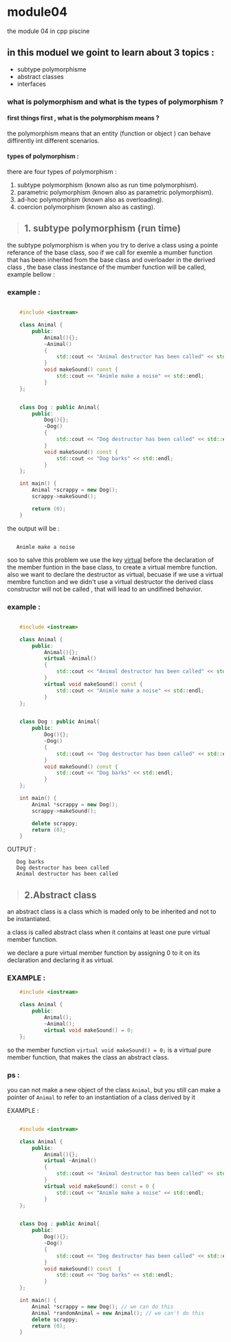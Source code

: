 # module04
the module 04 in cpp piscine

## in this moduel we goint to learn about 3 topics :
- subtype polymorphisme
- abstract classes
- interfaces

### what is polymorphism and what is the types of polymorphism ?
#### first things first , what is the polymorphism means ?
the polymorphism means that an entity (function or object ) can behave diffirently int different scenarios.
#### types of polymorphism :
there are four types of polymorphism :

1. subtype polymorphism (known also as run time polymorphism).
2. parametric polymorphism (known also as parametric polymorphism).
3. ad-hoc polymorphism (known also as overloading).
4. coercion polymorphism (known also as casting).

> ## 1. subtype polymorphism (run time)
the subtype polymorphism is when you try to derive a class using a pointe referance of the base class,
soo if we call for exemle a mumber function that has been inherited from the base class and overloader in the derived class , the base class inestance of the mumber function will be called, example bellow :

### example :
```c++

	#include <iostream>

	class Animal {
		public:
			Animal(){};
			~Animal()
			{
				std::cout << "Animal destructor has been called" << std::endl;
			}
			void makeSound() const {
				std::cout << "Animle make a noise" << std::endl;
			}
	};


	class Dog : public Animal{
		public:
			Dog(){};
			~Dog()
			{
				std::cout << "Dog destructor has been called" << std::endl;
			}
			void makeSound() const {
				std::cout << "Dog barks" << std::endl;
			}
	};

	int main() {
		Animal *scrappy = new Dog();
		scrappy->makeSound();

		return (0);
	}
```
the output will be :
 ```

	Animle make a noise
```

soo to salve this problem we use the key [virtual](https://www.educba.com/virtual-keyword-in-c-plus-plus/) before the declaration of the member funtion in the base class, to create a virtual membre function.
also we want to declare the destructor as virtual, becuase if we use a virtual membre function and we didn't use a virtual destructor the derived class constructor will not be called , that will lead to an undifined behavior.

### example :

```c++

	#include <iostream>

	class Animal {
		public:
			Animal(){};
			virtual ~Animal()
			{
				std::cout << "Animal destructor has been called" << std::endl;
			}
			virtual void makeSound() const {
				std::cout << "Animle make a noise" << std::endl;
			}
	};


	class Dog : public Animal{
		public:
			Dog(){};
			~Dog()
			{
				std::cout << "Dog destructor has been called" << std::endl;
			}
			void makeSound() const {
				std::cout << "Dog barks" << std::endl;
			}
	};

	int main() {
		Animal *scrappy = new Dog();
		scrappy->makeSound();

		delete scrappy;
		return (0);
	}
```
OUTPUT :
 ```
	Dog barks
	Dog destructor has been called
	Animal destructor has been called
```

> ## 2.Abstract class

an abstract class is a class which is maded only to be inherited and not to be instantiated.

a class is called abstract class when it contains at least one pure virtual member function.

we declare a pure virtual member function by assigning 0 to it on its declaration and declaring it as virtual.

### EXAMPLE :

```c++
	#include <iostream>

	class Animal {
		public:
			Animal();
			~Animal();
			virtual void makeSound() = 0;
	};
```

so the member function	`virtual void makeSound() = 0;` is a virtual pure member function, that makes the class an abstract class.

### ps :

you can not make a new object of the class `Animal`, but you still can make a pointer of `Animal` to refer to an instantiation of a class derived by it

EXAMPLE :
```c++

	#include <iostream>

	class Animal {
		public:
			Animal(){};
			virtual ~Animal()
			{
				std::cout << "Animal destructor has been called" << std::endl;
			}
			virtual void makeSound() const = 0 {
				std::cout << "Animle make a noise" << std::endl;
			}
	};


	class Dog : public Animal{
		public:
			Dog(){};
			~Dog()
			{
				std::cout << "Dog destructor has been called" << std::endl;
			}
			void makeSound() const  {
				std::cout << "Dog barks" << std::endl;
			}
	};

	int main() {
		Animal *scrappy = new Dog(); // we can do this
		Animal *randomAnimal = new Animal(); // we can't do this
		delete scrappy;
		return (0);
	}
```

